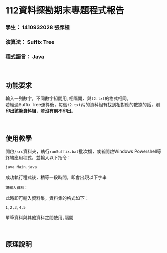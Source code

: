 # **112資料探勘期末專題程式報告**
### **學生：** 1410932028 張郢橦
### **演算法：** Suffix Tree
### **程式語言：** Java

</br>

## **功能要求**
輸入一列數字，不同數字組間用`,`相隔開，與`t2.txt`的格式相同。 \
若經過Suffix Tree運算後，每個`t2.txt`內的資料組有找到相對應的數據的話，則**印出該筆資料組**，若**沒有則不印出**。

</br>

## **使用教學**
開啟`/src`資料夾，執行`runSuffix.bat`批次檔，或者開啟Windows Powershell等終端應用程式，並輸入以下指令：

```cmd
java Main.java
```
成功執行程式後，稍等一段時間，即會出現以下字串
```
請輸入資料：
```
此時即可輸入資料集，資料集的格式如下：
```
1,2,3,4,5
```
單筆資料與其他資料之間使用`,`隔開

</br>

## **原理說明**
